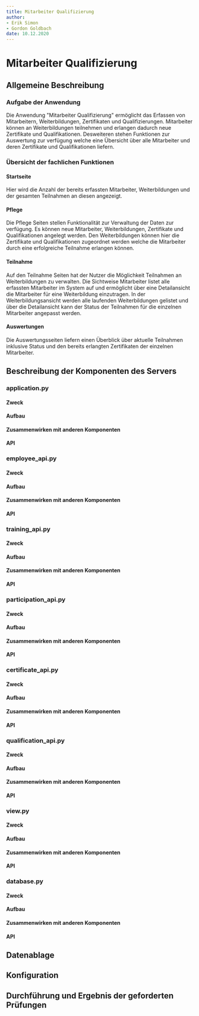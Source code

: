 ```yaml
---
title: Mitarbeiter Qualifizierung
author:
- Erik Simon
- Gordon Goldbach
date: 10.12.2020
---
```


# Mitarbeiter Qualifizierung

## Allgemeine Beschreibung

### Aufgabe der Anwendung

Die Anwendung "Mitarbeiter Qualifizierung" ermöglicht das Erfassen von Mitarbeitern, Weiterbildungen, Zertifikaten und Qualifizierungen.
Mitarbeiter können an Weiterbildungen teilnehmen und erlangen dadurch neue Zertifikate und Qualifikationen.
Desweiteren stehen Funktionen zur Auswertung zur verfügung welche eine Übersicht über alle Mitarbeiter und deren Zertifikate und Qualifikationen liefern.

### Übersicht der fachlichen Funktionen

#### Startseite

Hier wird die Anzahl der bereits erfassten Mitarbeiter, Weiterbildungen und der gesamten Teilnahmen an diesen angezeigt.

#### Pflege

Die Pflege Seiten stellen Funktionalität zur Verwaltung der Daten zur verfügung.
Es können neue Mitarbeiter, Weiterbildungen, Zertifikate und Qualifikationen angelegt werden.
Den Weiterbildungen können hier die Zertifikate und Qualifikationen zugeordnet werden welche die Mitarbeiter durch eine erfolgreiche Teilnahme erlangen können.

#### Teilnahme

Auf den Teilnahme Seiten hat der Nutzer die Möglichkeit Teilnahmen an Weiterbildungen zu verwalten.
Die Sichtweise Mitarbeiter listet alle erfassten Mitarbeiter im System auf und ermöglicht über eine Detailansicht die Mitarbeiter für eine Weiterbildung einzutragen.
In der Weiterbildungsansicht werden alle laufenden Weiterbildungen gelistet und über die Detailansicht kann der Status der Teilnahmen für die einzelnen Mitarbeiter angepasst werden.

#### Auswertungen

Die Auswertungsseiten liefern einen Überblick über aktuelle Teilnahmen inklusive Status und den bereits erlangten Zertifikaten der einzelnen Mitarbeiter.

## Beschreibung der Komponenten des Servers

### application.py

#### Zweck

#### Aufbau

#### Zusammenwirken mit anderen Komponenten

#### API

### employee_api.py

#### Zweck

#### Aufbau

#### Zusammenwirken mit anderen Komponenten

#### API

### training_api.py

#### Zweck

#### Aufbau

#### Zusammenwirken mit anderen Komponenten

#### API

### participation_api.py

#### Zweck

#### Aufbau

#### Zusammenwirken mit anderen Komponenten

#### API

### certificate_api.py

#### Zweck

#### Aufbau

#### Zusammenwirken mit anderen Komponenten

#### API

### qualification_api.py

#### Zweck

#### Aufbau

#### Zusammenwirken mit anderen Komponenten

#### API

### view.py

#### Zweck

#### Aufbau

#### Zusammenwirken mit anderen Komponenten

#### API

### database.py

#### Zweck

#### Aufbau

#### Zusammenwirken mit anderen Komponenten

#### API

## Datenablage

## Konfiguration

## Durchführung und Ergebnis der geforderten Prüfungen
